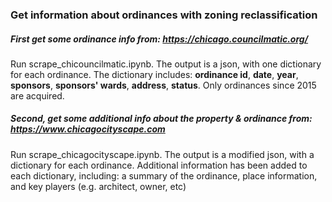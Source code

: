 ### Get information about ordinances with zoning reclassification

##### First get some ordinance info from: https://chicago.councilmatic.org/

Run scrape_chicouncilmatic.ipynb. The output is a json, with one dictionary for each ordinance. The dictionary includes: **ordinance id**, **date**, **year**, **sponsors**, **sponsors' wards**, **address**, **status**.  Only ordinances since 2015 are acquired.

##### Second, get some additional info about the property & ordinance from: https://www.chicagocityscape.com

Run scrape_chicagocityscape.ipynb. The output is a modified json, with a dictionary for each ordinance. Additional information has been added to each dictionary, including: a summary of the ordinance, place information, and key players (e.g. architect, owner, etc)
